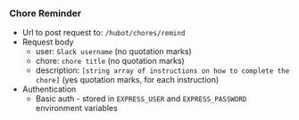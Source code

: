 ### Chore Reminder
 * Url to post request to: `/hubot/chores/remind`
 * Request body
   * user: `Slack username` (no quotation marks)
   * chore: `chore title` (no quotation marks)
   * description: `[string array of instructions on how to complete the chore]` (yes quotation marks, for each instruction)
 * Authentication
   * Basic auth - stored in `EXPRESS_USER` and `EXPRESS_PASSWORD` environment variables
